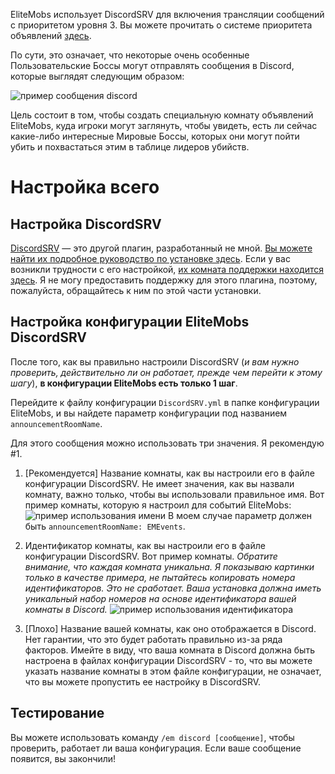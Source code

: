 EliteMobs использует DiscordSRV для включения трансляции сообщений с приоритетом уровня 3. Вы можете прочитать о системе приоритета объявлений [здесь]($language$/elitemobs/announcement_priority_system.md).

По сути, это означает, что некоторые очень особенные Пользовательские Боссы могут отправлять сообщения в Discord, которые выглядят следующим образом:

![пример сообщения discord](https://i.imgur.com/sIndft0.png)

Цель состоит в том, чтобы создать специальную комнату объявлений EliteMobs, куда игроки могут заглянуть, чтобы увидеть, есть ли сейчас какие-либо интересные Мировые Боссы, которых они могут пойти убить и похвастаться этим в таблице лидеров убийств.

# Настройка всего

## Настройка DiscordSRV

[DiscordSRV](https://www.spigotmc.org/resources/discordsrv.18494/) — это другой плагин, разработанный не мной. [Вы можете найти их подробное руководство по установке здесь](https://github.com/discordsrv/discordsrv/wiki/Installation). Если у вас возникли трудности с его настройкой, [их комната поддержки находится здесь](https://discord.discordsrv.com/). Я не могу предоставить поддержку для этого плагина, поэтому, пожалуйста, обращайтесь к ним по этой части установки.

## Настройка конфигурации EliteMobs DiscordSRV

После того, как вы правильно настроили DiscordSRV (*и вам нужно проверить, действительно ли он работает, прежде чем перейти к этому шагу*), **в конфигурации EliteMobs есть только 1 шаг**.

Перейдите к файлу конфигурации `DiscordSRV.yml` в папке конфигурации EliteMobs, и вы найдете параметр конфигурации под названием `announcementRoomName`.

Для этого сообщения можно использовать три значения. Я рекомендую #1.

1. [Рекомендуется] Название комнаты, как вы настроили его в файле конфигурации DiscordSRV. Не имеет значения, как вы назвали комнату, важно только, чтобы вы использовали правильное имя. Вот пример комнаты, которую я настроил для событий EliteMobs:
   ![пример использования имени](https://i.imgur.com/a2kMWXv.png)
   В моем случае параметр должен быть `announcementRoomName: EMEvents`.

2. Идентификатор комнаты, как вы настроили его в файле конфигурации DiscordSRV. Вот пример комнаты. *Обратите внимание, что каждая комната уникальна. Я показываю картинки только в качестве примера, не пытайтесь копировать номера идентификаторов. Это не сработает. Ваша установка должна иметь уникальный набор номеров на основе идентификатора вашей комнаты в Discord.*
   ![пример использования идентификатора](https://i.imgur.com/CGElkdh.png)
3. [Плохо] Название вашей комнаты, как оно отображается в Discord. Нет гарантии, что это будет работать правильно из-за ряда факторов. Имейте в виду, что ваша комната в Discord должна быть настроена в файлах конфигурации DiscordSRV - то, что вы можете указать название комнаты в этом файле конфигурации, не означает, что вы можете пропустить ее настройку в DiscordSRV.

## Тестирование
Вы можете использовать команду `/em discord [сообщение]`, чтобы проверить, работает ли ваша конфигурация. Если ваше сообщение появится, вы закончили!
